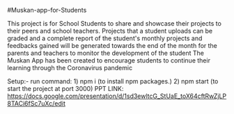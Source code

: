 #Muskan-app-for-Students


This project is for School Students to share and showcase their projects to their peers and school teachers.
Projects that a student uploads can be graded and a complete report of the student's monthly projects and feedbacks gained will be generated towards the end of the month for the parents and teachers to monitor the development of the student
The Muskan App has been created to encourage students to continue their learning through the Coronavirus pandemic


Setup:- run command: 1) npm i (to install npm packages.) 2) npm start (to start the project at port 3000) PPT LINK: https://docs.google.com/presentation/d/1sd3ewltcG_StUaE_toX64cftRwZjLP8TACi6fSc7uXc/edit
